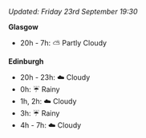 *Updated: Friday 23rd September 19:30*

**Glasgow**

* 20h - 7h: :partly_sunny: Partly Cloudy

**Edinburgh**

* 20h - 23h: :cloud: Cloudy
* 0h: :umbrella: Rainy
* 1h, 2h: :cloud: Cloudy
* 3h: :umbrella: Rainy
* 4h - 7h: :cloud: Cloudy
